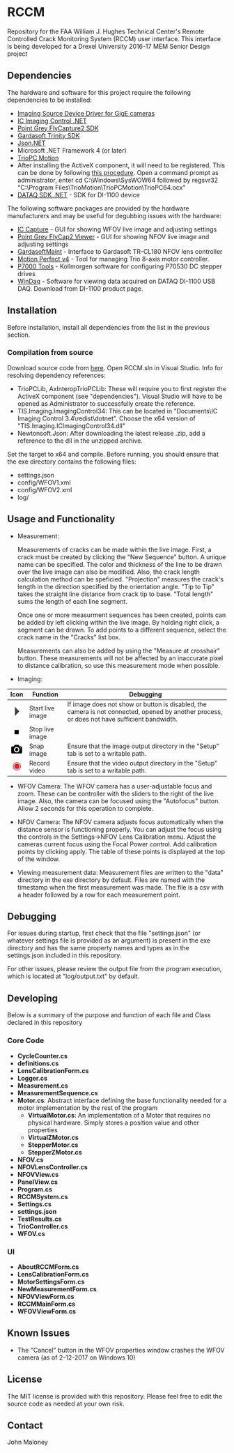 # RCCM

Repository for the FAA William J. Hughes Technical Center's Remote Controlled Crack Monitoring System (RCCM) user interface. This interface is being developed for a Drexel University 2016-17 MEM Senior Design project

## Dependencies

The hardware and software for this project require the following dependencies to be installed:

* [Imaging Source Device Driver for GigE cameras](https://www.theimagingsource.com/support/downloads-for-windows/device-drivers/icwdmgigetis/)
* [IC Imaging Control .NET](https://www.theimagingsource.com/support/downloads-for-windows/software-development-kits-sdks/icimagingcontrol/)
* [Point Grey FlyCapture2 SDK](https://www.ptgrey.com/support/downloads/10700/)
* [Gardasoft Trinity SDK](http://www.gardasoft.com/Downloads/)
* [Json.NET](https://github.com/nlohmann/json)
* Microsoft .NET Framework 4 (or later)
* [TrioPC Motion](http://www.triomotion.com/tmt3/sitefiles/software/addon_software.asp#one&section=six)
 * After installing the ActiveX component, it will need to be registered. This can be done by following [this procedure](http://www.ctimls.com/Support/KB/How%20To/Register_dll.htm). Open a command prompt as administrator, enter cd C:\Windows\SysWOW64 followed by regsvr32 "C:\Program Files\TrioMotion\TrioPCMotion\TrioPC64.ocx"
 * [DATAQ SDK .NET](https://www.dataq.com/products/sdk-dot-net/dotnet-class.html) - SDK for DI-1100 device

The following software packages are provided by the hardware manufacturers and may be useful for degubbing issues with the hardware:

* [IC Capture](https://www.theimagingsource.com/support/downloads-for-windows/end-user-software/iccapture/) - GUI for showing WFOV live image and adjusting settings
* [Point Grey FlyCap2 Viewer](https://www.ptgrey.com/support/downloads/10655/) - GUI for showing NFOV live image and adjusting settings
* [GardasoftMaint](http://www.gardasoft.com/Downloads/) - Interface to Gardasoft TR-CL180 NFOV lens controller
* [Motion Perfect v4](http://www.triomotion.com/tmt3/sitefiles/software/motion_perfectv4.asp#section=t10) - Tool for managing Trio 8-axis motor controller.
* [P7000 Tools](http://www.kollmorgen.com/en-us/products/drives/stepper/p7000-series/_software-firmware/p7000_tools_-2.11/) - Kollmorgen software for configuring P70530 DC stepper drives
* [WinDaq](https://www.dataq.com/products/windaq/) - Software for viewing data acquired on DATAQ DI-1100 USB DAQ. Download from DI-1100 product page.

## Installation

Before installation, install all dependencies from the list in the previous section.

### Compilation from source

Download source code from [here](https://github.com/jmal0/RCCM.git). Open RCCM.sln in Visual Studio. Info for resolving dependency references:

* TrioPCLib, AxInteropTrioPCLib: These will require you to first register the ActiveX component (see "dependencies"). Visual Studio will have to be opened as Administrator to successfully create the reference.
* TIS.Imaging.ImagingControl34: This can be located in "Documents\IC Imaging Control 3.4\redist\dotnet". Choose the x64 version of "TIS.Imaging.ICImagingControl34.dll"
* Newtonsoft.Json: After downloading the latest release .zip, add a reference to the dll in the unzipped archive.

Set the target to x64 and compile. Before running, you should ensure that the exe directory contains the following files:

* settings.json
* config/WFOV1.xml
* config/WFOV2.xml
* log/

## Usage and Functionality

* Measurement:

  Measurements of cracks can be made within the live image. First, a crack must be created by clicking the "New Sequence" button. A unique name can be specified. The color and thickness of the line to be drawn over the live image can also be modified. Also, the crack length calculation method can be speficied. "Projection" measures the crack's length in the direction specified by the orientation angle. "Tip to Tip" takes the straight line distance from crack tip to base. "Total length" sums the length of each line segment.

  Once one or more measurment sequences has been created, points can be added by left clicking within the live image. By holding right click, a segment can be drawn. To add points to a different sequence, select the crack name in the "Cracks" list box. 
  
  Measurements can also be added by using the "Measure at crosshair" button. These measurements will not be affected by an inaccurate pixel to distance calibration, so use this measurement mode when possible.

* Imaging:
 
 |Icon                                                                                   | Function         |Debugging
 |:-------------------------------------------------------------------------------------:| -----------------| ---------------------------------------------------------------------------------------------------------------------------------------------|
 | ![play.png](https://github.com/jmal0/RCCM/blob/master/RCCM/res/play.png?raw=true)     | Start live image | If image does not show or button is disabled, the camera is not connected, opened by another process, or does not have sufficient bandwidth. |
 | ![stop.png](https://github.com/jmal0/RCCM/blob/master/RCCM/res/stop.png?raw=true)     | Stop live image  |
 | ![snap.png](https://github.com/jmal0/RCCM/blob/master/RCCM/res/snap.png?raw=true)     | Snap image       | Ensure that the image output directory in the "Setup" tab is set to a writable path.
 | ![record.png](https://github.com/jmal0/RCCM/blob/master/RCCM/res/record.png?raw=true) | Record video     | Ensure that the video output directory in the "Setup" tab is set to a writable path.
 
* WFOV Camera: The WFOV camera has a user-adjustable focus and zoom. These can be controller with the sliders to the right of the live image. Also, the camera can be focused using the "Autofocus" button. Allow 2 seconds for this operation to complete.

* NFOV Camera: The NFOV camera adjusts focus automatically when the distance sensor is functioning properly. You can adjust the focus using the controls in the Settings->NFOV Lens Calibration menu. Adjust the cameras current focus using the Focal Power control. Add calibration points by clicking apply. The table of these points is displayed at the top of the window.

* Viewing measurement data: Measurement files are written to the "data" directory in the exe directory by default. Files are named with the timestamp when the first measurement was made. The file is a csv with a header followed by a row for each measurement point.

## Debugging

For issues during startup, first check that the file "settings.json" (or whatever settings file is provided as an argument) is present in the exe directory and has the same property names and types as in the settings.json included in this repository.

For other issues, please review the output file from the program execution, which is located at "log/output.txt" by default.

## Developing

Below is a summary of the purpose and function of each file and Class declared in this repository

### Core Code

* **CycleCounter.cs**
* **definitions.cs**
* **LensCalibrationForm.cs**
* **Logger.cs**
* **Measurement.cs**
* **MeasurementSequence.cs**
* **Motor.cs**: Abstract interface defining the base functionality needed for a motor implementation by the rest of the program
  * **VirtualMotor.cs**: An implementation of a Motor that requires no physical hardware. Simply stores a position value and other properties
  * **VirtualZMotor.cs**
  * **StepperMotor.cs**
  * **StepperZMotor.cs**
* **NFOV.cs**
* **NFOVLensController.cs**
* **NFOVView.cs**
* **PanelView.cs**
* **Program.cs**
* **RCCMSystem.cs**
* **Settings.cs**
* **settings.json**
* **TestResults.cs**
* **TrioController.cs**
* **WFOV.cs**

### UI

* **AboutRCCMForm.cs**
* **LensCalibrationForm.cs**
* **MotorSettingsForm.cs**
* **NewMeasurementForm.cs**
* **NFOVViewForm.cs**
* **RCCMMainForm.cs**
* **WFOVViewForm.cs**

## Known Issues

* The "Cancel" button in the WFOV properties window crashes the WFOV camera (as of 2-12-2017 on Windows 10)

## License

The MIT license is provided with this repository. Please feel free to edit the source code as needed at your own risk.

## Contact

John Maloney
